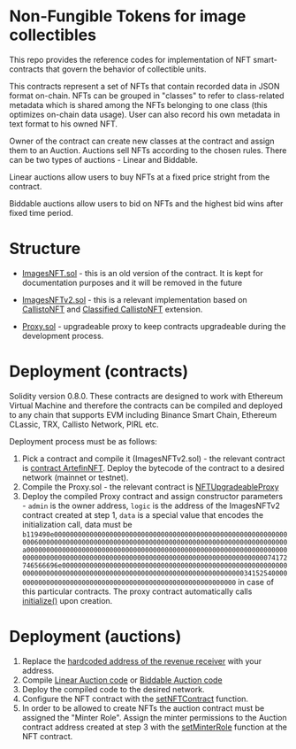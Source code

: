 # Non-Fungible Tokens for image collectibles

This repo provides the reference codes for implementation of NFT smart-contracts that govern the behavior of collectible units.

This contracts represent a set of NFTs that contain recorded data in JSON format on-chain. NFTs can be grouped in "classes" to refer to class-related metadata which is shared among the NFTs belonging to one class (this optimizes on-chain data usage). User can also record his own metadata in text format to his owned NFT.

Owner of the contract can create new classes at the contract and assign them to an Auction. Auctions sell NFTs according to the chosen rules. There can be two types of auctions - Linear and Biddable.

Linear auctions allow users to buy NFTs at a fixed price stright from the contract.

Biddable auctions allow users to bid on NFTs and the highest bid wins after fixed time period.

# Structure

- [ImagesNFT.sol](https://github.com/Dexaran/ImageNFT/blob/main/ImagesNFT.sol) - this is an old version of the contract. It is kept for documentation purposes and it will be removed in the future

- [ImagesNFTv2.sol](https://github.com/Dexaran/ImageNFT/blob/main/ImagesNFTv2.sol) - this is a relevant implementation based on [CallistoNFT](https://github.com/Dexaran/CallistoNFT) and [Classified CallistoNFT](https://github.com/Dexaran/CallistoNFT/blob/main/Extensions/ClassifiedNFT.sol) extension.

- [Proxy.sol](https://github.com/Dexaran/ImageNFT/blob/main/Proxy.sol) - upgradeable proxy to keep contracts upgradeable during the development process.

# Deployment (contracts)

Solidity version 0.8.0. These contracts are designed to work with Ethereum Virtual Machine and therefore the contracts can be compiled and deployed to any chain that supports EVM including Binance Smart Chain, Ethereum CLassic, TRX, Callisto Network, PIRL etc.

Deployment process must be as follows:

1. Pick a contract and compile it (ImagesNFTv2.sol) - the relevant contract is [contract ArtefinNFT](https://github.com/Dexaran/ImageNFT/blob/main/ImagesNFTv2.sol#L1011-L1064). Deploy the bytecode of the contract to a desired network (mainnet or testnet).
2. Compile the Proxy.sol - the relevant contract is [NFTUpgradeableProxy](https://github.com/Dexaran/ImageNFT/blob/main/Proxy.sol#L458-L463)
3. Deploy the compiled Proxy contract and assign constructor parameters - `admin` is the owner address, `logic` is the address of the ImagesNFTv2 contract created at step 1, `data` is a special value that encodes the initialization call, data must be `b119490e000000000000000000000000000000000000000000000000000000000000006000000000000000000000000000000000000000000000000000000000000000a0000000000000000000000000000000000000000000000000000000000000000000000000000000000000000000000000000000000000000000000000000000074172746566696e0000000000000000000000000000000000000000000000000000000000000000000000000000000000000000000000000000000000000000034152540000000000000000000000000000000000000000000000000000000000` in case of this particular contracts. The proxy contract automatically calls [initialize()](https://github.com/Dexaran/ImageNFT/blob/main/ImagesNFTv2.sol#L1013-L1022) upon creation.

# Deployment (auctions)

1. Replace the [hardcoded address of the revenue receiver](https://github.com/Dexaran/ImageNFT/blob/main/ImagesNFTv2.sol#L1241) with your address.
2. Compile [Linear Auction code](https://github.com/Dexaran/ImageNFT/blob/main/ImagesNFTv2.sol#L1081) or [Biddable Auction code](https://github.com/Dexaran/ImageNFT/blob/main/ImagesNFTv2.sol#L1201)
3. Deploy the compiled code to the desired network.
4. Configure the NFT contract with the [setNFTContract](https://github.com/Dexaran/ImageNFT/blob/main/ImagesNFTv2.sol#L1261-L1266) function.
5. In order to be allowed to create NFTs the auction contract must be assigned the "Minter Role". Assign the minter permissions to the Auction contract address created at step 3 with the [setMinterRole](https://github.com/Dexaran/ImageNFT/blob/main/ImagesNFTv2.sol#L131-L134) function at the NFT contract.
